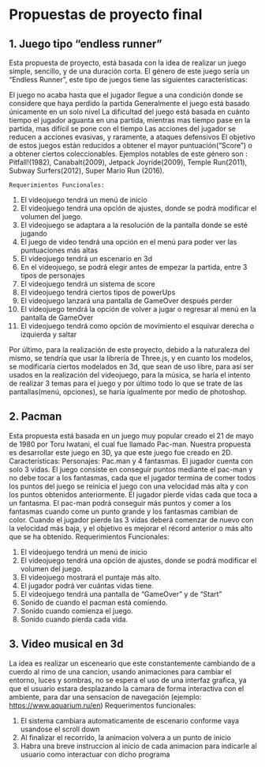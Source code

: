 # Propuestas de proyecto final
## 1. Juego tipo “endless runner”
Esta propuesta de proyecto, está basada con la idea de realizar un juego simple, sencillo, y de una duración corta. El género de este juego sería un “Endless Runner”, este tipo de juegos tiene las siguientes características: 

El juego no acaba hasta que el jugador llegue a una condición donde se considere que haya perdido la partida
Generalmente el juego está basado únicamente en un solo nivel
La dificultad del juego está basada en cuánto tiempo el jugador aguanta en una partida, mientras mas tiempo pase en la partida, mas difícil se pone con el tiempo
Las acciones del jugador se reducen a acciones evasivas, y raramente, a ataques defensivos 
El objetivo de estos juegos están reducidos a obtener el mayor puntuación(“Score”) o a obtener ciertos coleccionables.
Ejemplos notables de este género son : Pitfall!(1982), Canabalt(2009), Jetpack Joyride(2009), Temple Run(2011), Subway Surfers(2012), Super Mario Run (2016). 

    Requerimientos Funcionales:
1. El videojuego tendrá un menú de inicio
2. El videojuego tendrá una opción de ajustes, donde se podrá modificar el volumen del juego.
3. El videojuego se adaptara a la resolución de la pantalla donde se esté jugando
4. El juego de video tendrá una opción en el menú para poder ver las puntuaciones más altas
5. El videojuego tendrá un escenario en 3d
6. En el videojuego, se podrá elegir antes de empezar la partida, entre 3 tipos de personajes 
7. El videojuego tendrá un sistema de score
8. El videojuego tendrá ciertos tipos de powerUps
9. El videojuego lanzará una pantalla de GameOver después perder
10. El videojuego tendrá la opción de volver a jugar o regresar al menú en la pantalla de GameOver
11. El videojuego tendrá como opción de movimiento el esquivar derecha o izquierda y saltar

Por último, para la realización de este proyecto, debido a la naturaleza del mismo, se tendría que usar la librería de Three.js, y en cuanto los modelos, se modificaría ciertos modelados en 3d, que sean de uso libre, para así ser usados en la realización del videojuego, para la música, se haría el intento de realizar 3 temas para el juego y por último todo lo que se trate de las pantallas(menú, opciones), se haría igualmente por medio de photoshop.


## 2. Pacman
Esta propuesta está basada en un juego muy popular creado el 21 de mayo de 1980 por Toru Iwatani, el cual fue llamado Pac-man.
Nuestra propuesta es desarrollar este juego en 3D, ya que este juego fue creado en 2D.
Características:
Personajes: Pac.man y 4 fantasmas.
El jugador cuenta con solo 3 vidas.
El juego consiste en conseguir puntos mediante el pac-man  y no debe tocar a los fantasmas, cada que el jugador termina de comer todos los puntos del juego se reinicia el juego con una velocidad más alta y con los puntos obtenidos anteriormente.
El jugador pierde vidas cada que toca a un fantasma.
El pac-man podrá conseguir más puntos y comer a los fantasmas cuando come un punto grande y los fantasmas cambian de color. 
Cuando el jugador pierde las 3 vidas deberá comenzar de nuevo con la velocidad más baja, y el objetivo es mejorar el récord anterior o más alto que se ha obtenido.
Requerimientos Funcionales:
1. El videojuego tendrá un menú de inicio
2. El videojuego tendrá una opción de ajustes, donde se podrá modificar el volumen del juego.
3. El videojuego mostrará el puntaje más alto.
4. El jugador podrá ver cuántas vidas tiene.
5. El videojuego tendrá una pantalla de “GameOver” y de “Start”
6. Sonido de cuando el pacman está comiendo.
7. Sonido cuando comienza el juego.
8. Sonido cuando pierda cada vida.

## 3. Video musical en 3d
La idea es realizar un esceneario que este constantemente cambiando de a cuerdo al rimo de una cancion, usando animaciones para cambiar el entorno, luces y sombras, no se espera el uso de una interfaz grafica, ya que el usuario estara desplazando la camara de forma interactiva con el ambiente, para dar una sensacion de navegación (ejemplo: https://www.aquarium.ru/en)
Requerimentos funcionales:
1. El sistema cambiara automaticamente de escenario conforme vaya usandose el scroll down
2. Al finalizar el recorrido, la animacion volvera a un punto de inicio
3. Habra una breve instruccion al inicio de cada animacion para indicarle al usuario como interactuar con dicho programa
